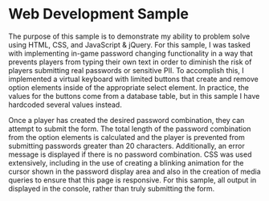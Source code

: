 # Web Development Sample

The purpose of this sample is to demonstrate my ability to problem solve using HTML, CSS, and JavaScript & jQuery. For this sample, I was tasked with implementing in-game password changing functionality in a way that prevents players from typing their own text in order to diminish the risk of players submitting real passwords or sensitive PII. To accomplish this, I implemented a virtual keyboard with limited buttons that create and remove option elements inside of the appropriate select element. In practice, the values for the buttons come from a database table, but in this sample I have hardcoded several values instead.

Once a player has created the desired password combination, they can attempt to submit the form. The total length of the password combination from the option elements is calculated and the player is prevented from submitting passwords greater than 20 characters. Additionally, an error message is displayed if there is no password combination. CSS was used extensively, including in the use of creating a blinking animation for the cursor shown in the password display area and also in the creation of media queries to ensure that this page is responsive. For this sample, all output in displayed in the console, rather than truly submitting the form. 
